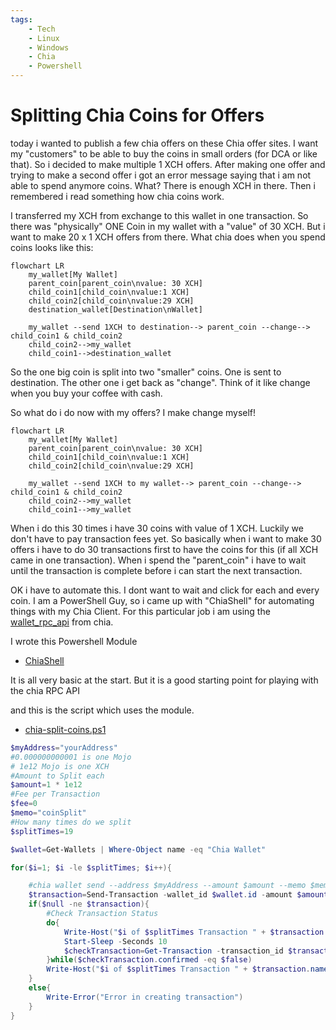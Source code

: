 ```yaml
---
tags:
    - Tech
    - Linux
    - Windows
    - Chia
    - Powershell
---
```


# Splitting Chia Coins for Offers

today i wanted to publish a few chia offers on these Chia offer sites. I want my "customers" to be able to buy the coins in small orders (for DCA or like that). So i decided to make multiple 1 XCH offers. After making one offer and trying to make a second offer i got an error message saying that i am not able to spend anymore coins. What? There is enough XCH in there. Then i remembered i read something how chia coins work.

I transferred my XCH from exchange to this wallet in one transaction. So there was "physically" ONE Coin in my wallet with a "value" of 30 XCH. But i want to make 20 x 1 XCH offers from there. What chia does when you spend coins looks like this:

```mermaid
flowchart LR
    my_wallet[My Wallet]
    parent_coin[parent_coin\nvalue: 30 XCH]
    child_coin1[child_coin\nvalue:1 XCH]
    child_coin2[child_coin\nvalue:29 XCH]
    destination_wallet[Destination\nWallet]

    my_wallet --send 1XCH to destination--> parent_coin --change--> child_coin1 & child_coin2
    child_coin2-->my_wallet
    child_coin1-->destination_wallet
```

So the one big coin is split into two "smaller" coins. One is sent to destination. The other one i get back as "change". Think of it like change when you buy your coffee with cash.

So what do i do now with my offers? I make change myself!

```mermaid
flowchart LR
    my_wallet[My Wallet]
    parent_coin[parent_coin\nvalue: 30 XCH]
    child_coin1[child_coin\nvalue:1 XCH]
    child_coin2[child_coin\nvalue:29 XCH]

    my_wallet --send 1XCH to my wallet--> parent_coin --change--> child_coin1 & child_coin2
    child_coin2-->my_wallet
    child_coin1-->my_wallet
```

When i do this 30 times i have 30 coins with value of 1 XCH. Luckily we don't have to pay transaction fees yet. So basically when i want to make 30 offers i have to do 30 transactions first to have the coins for this (if all XCH came in one transaction). When i spend the "parent_coin" i have to wait until the transaction is complete before i can start the next transaction.

OK i have to automate this. I dont want to wait and click for each and every coin. I am a PowerShell Guy, so i came up with "ChiaShell" for automating things with my Chia Client. For this particular job i am using the [wallet_rpc_api](https://github.com/Chia-Network/chia-blockchain/blob/main/chia/rpc/wallet_rpc_api.py) from chia.

I wrote this Powershell Module

- [ChiaShell](https://github.com/RudolfAchter/ChiaShell)

It is all very basic at the start. But it is a good starting point for playing with the chia RPC API

and this is the script which uses the module.

- [chia-split-coins.ps1](https://github.com/RudolfAchter/ChiaShell/blob/master/Powershell/Scripts/chia-split-coins.ps1)

```powershell
$myAddress="yourAddress"
#0.000000000001 is one Mojo
# 1e12 Mojo is one XCH
#Amount to Split each
$amount=1 * 1e12
#Fee per Transaction
$fee=0
$memo="coinSplit"
#How many times do we split
$splitTimes=19

$wallet=Get-Wallets | Where-Object name -eq "Chia Wallet"

for($i=1; $i -le $splitTimes; $i++){

    #chia wallet send --address $myAddress --amount $amount --memo $memo --fee 0
    $transaction=Send-Transaction -wallet_id $wallet.id -amount $amount -fee $fee -address $myAddress -memos $memo
    if($null -ne $transaction){
        #Check Transaction Status
        do{
            Write-Host("$i of $splitTimes Transaction " + $transaction.name + " with " + ("{0:n12}" -f ($transaction.amount * 1e-12)) + " XCH sent to " + $transaction.to_address +" is not confirmed yet")
            Start-Sleep -Seconds 10
            $checkTransaction=Get-Transaction -transaction_id $transaction.name
        }while($checkTransaction.confirmed -eq $false)
        Write-Host("$i of $splitTimes Transaction " + $transaction.name + " is confirmed")
    }
    else{
        Write-Error("Error in creating transaction")
    }
}
```
